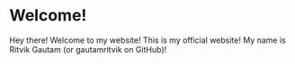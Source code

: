 # Welcome!
Hey there! Welcome to my website! This is my official website! My name is Ritvik Gautam (or gautamritvik on GitHub)!

